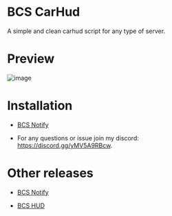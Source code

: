 # BCS CarHud

A simple and clean carhud script for any type of server.

# Preview

![image](https://user-images.githubusercontent.com/116667373/228873883-e4baeb73-d9fb-409b-9dbf-6ce09d9ea376.png)

# Installation

- [BCS Notify](https://forum.cfx.re/t/bcs-carhud/5061461)

- For any questions or issue join my discord: https://discord.gg/yMV5A9RBcw.

# Other releases

- [BCS Notify](https://forum.cfx.re/t/bcs-notify/5058625)

- [BCS HUD](https://forum.cfx.re/t/bcs-hud-simple-hud-for-fivem-rp-servers/5057159)


